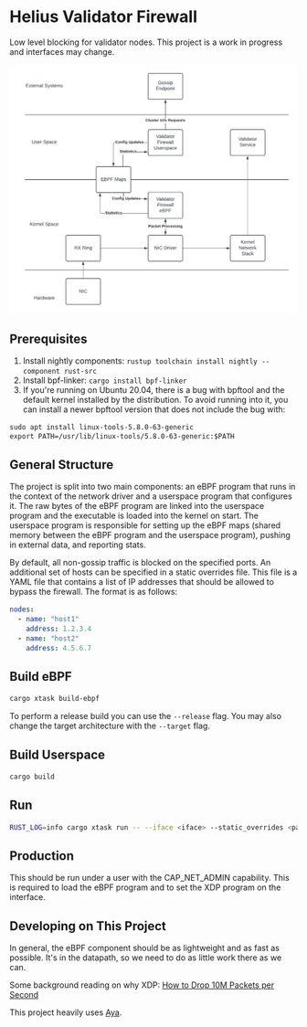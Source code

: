 # Helius Validator Firewall

Low level blocking for validator nodes. This project is a work in progress and interfaces may change.

![arch diagram](./validator_firewall.png)


## Prerequisites

1. Install nightly components: `rustup toolchain install nightly --component rust-src`
2. Install bpf-linker: `cargo install bpf-linker`
3. If you're running on Ubuntu 20.04, there is a bug with bpftool and the default kernel installed by the distribution. To avoid running into it, you can install a newer bpftool version that does not include the bug with:

```
sudo apt install linux-tools-5.8.0-63-generic
export PATH=/usr/lib/linux-tools/5.8.0-63-generic:$PATH
```

## General Structure

The project is split into two main components: an eBPF program that runs in the context of the network driver and a 
userspace program that configures it.  The raw bytes of the eBPF program are linked into the userspace program and 
the executable is loaded into the kernel on start. The userspace program is responsible for setting up the eBPF 
maps (shared memory between the eBPF program and the userspace program), pushing in external data, and reporting stats.

By default, all non-gossip traffic is blocked on the specified ports.  An additional set of hosts can be specified in a
static overrides file.  This file is a YAML file that contains a list of IP addresses that should be allowed to bypass 
the firewall.  The format is as follows:

```yaml
nodes:
  - name: "host1"
    address: 1.2.3.4
  - name: "host2"
    address: 4.5.6.7
```

## Build eBPF

```bash
cargo xtask build-ebpf
```

To perform a release build you can use the `--release` flag.
You may also change the target architecture with the `--target` flag.

## Build Userspace

```bash
cargo build
```

## Run

```bash
RUST_LOG=info cargo xtask run -- --iface <iface> --static_overrides <path_to_static_overrides.yaml> -p 8004 -p 8005 -p 8006
```


## Production
This should be run under a user with the CAP_NET_ADMIN capability. This is required to load the eBPF program and to set the XDP program on the interface.

## Developing on This Project

In general, the eBPF component should be as lightweight and as fast as possible.  It's in the datapath, so we need to do as little  work there as we can.

Some background reading on why XDP: [How to Drop 10M Packets per Second](https://blog.cloudflare.com/how-to-drop-10-million-packets)

This project heavily uses [Aya](https://aya-rs.dev/book/). 



